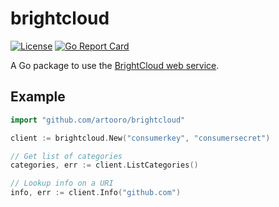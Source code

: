 # brightcloud

[![License](https://img.shields.io/github/license/artooro/brightcloud.svg)](https://github.com/artooro/brightcloud/blob/master/LICENSE)
[![Go Report Card](https://goreportcard.com/badge/github.com/artooro/brightcloud)](https://goreportcard.com/report/github.com/artooro/brightcloud)

A Go package to use the [BrightCloud web service](https://www.brightcloud.com/web-service).

## Example

```go
import "github.com/artooro/brightcloud"

client := brightcloud.New("consumerkey", "consumersecret")

// Get list of categories
categories, err := client.ListCategories()

// Lookup info on a URI
info, err := client.Info("github.com")
```
